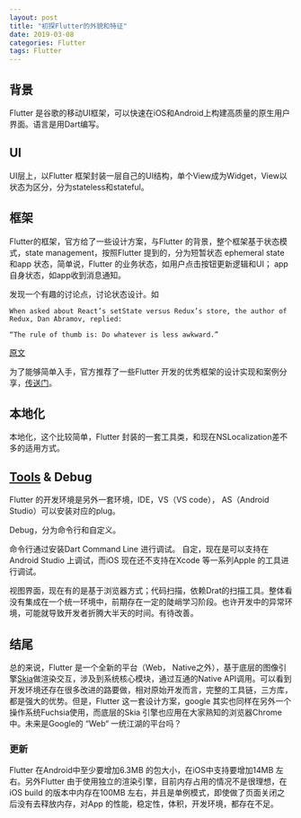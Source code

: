 ```yaml
---
layout: post
title: "初探Flutter的外貌和特征"
date: 2019-03-08
categories: Flutter
tags: Flutter
---
```


## 背景

Flutter 是谷歌的移动UI框架，可以快速在iOS和Android上构建高质量的原生用户界面。语言是用Dart编写。

## UI

UI层上，以Flutter 框架封装一层自己的UI结构，单个View成为Widget，View以状态为区分，分为stateless和stateful。

## 框架

Flutter的框架，官方给了一些设计方案，与Flutter 的背景，整个框架基于状态模式，state management，按照Flutter 提到的，分为短暂状态 ephemeral state 和app 状态，简单说，Flutter 的业务状态，如用户点击按钮更新逻辑和UI； app 自身状态，如app收到消息通知。

发现一个有趣的讨论点，讨论状态设计。如

    When asked about React’s setState versus Redux’s store, the author of Redux, Dan Abramov, replied:

    “The rule of thumb is: Do whatever is less awkward.”

[原文](https://github.com/reduxjs/redux/issues/1287#issuecomment-175351978)

为了能够简单入手，官方推荐了一些Flutter 开发的优秀框架的设计实现和案例分享，[传送门](https://flutter.dev/docs/development/data-and-backend/state-mgmt/options)。

## 本地化

本地化，这个比较简单，Flutter 封装的一套工具类，和现在NSLocalization差不多的适用方式。

## [Tools](https://flutter.dev/docs/development/tools) & Debug

Flutter 的开发环境是另外一套环境，IDE，VS（VS code）， AS（Android Studio）可以安装对应的plug。

Debug，分为命令行和自定义。

命令行通过安装Dart Command Line 进行调试。
自定，现在是可以支持在Android Studio 上调试，而iOS 现在还不支持在Xcode 等一系列Apple 的工具进行调试。

视图界面，现在有的是基于浏览器方式；代码扫描，依赖Drat的扫描工具。整体看没有集成在一个统一环境中，前期存在一定的陡峭学习阶段。也许开发中的异常环境，可能就导致开发者折腾大半天的时间。有待改善。

## 结尾

总的来说，Flutter 是一个全新的平台（Web， Native之外），基于底层的图像引擎[Skia](https://skia.org/)做渲染交互，涉及到系统核心模块，通过互通的Native API调用。可以看到开发环境还存在很多改进的路要做，相对原始开发而言，完整的工具链，三方库，都是强大的优势。但是，Flutter 这一套设计方案，google 其实也同样在另外一个操作系统Fuchsia使用，而底层的Skia 引擎也应用在大家熟知的浏览器Chrome中。未来是Google的 “Web“ 一统江湖的平台吗？

### 更新

Flutter 在Android中至少要增加6.3MB 的包大小，在iOS中支持要增加14MB 左右。另外Flutter 由于使用独立的渲染引擎，目前内存占用的情况不是很理想，在iOS build 的版本中内存在100MB 左右，并且是单例模式，即使做了页面关闭之后没有去释放内存，对App 的性能，稳定性，体积，开发环境，都存在不足。